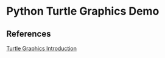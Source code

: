 # Python Turtle Graphics Demo
## References
[Turtle Graphics Introduction](https://docs.python.org/3/library/turtle.html#introduction)